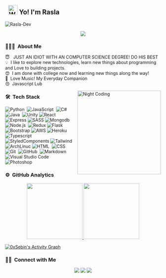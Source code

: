 ## &nbsp; <img src="https://c.tenor.com/oqyUP8ollp8AAAAi/amphibia-anne-boonchuy.gif" alt="Waving hand" width="30px"> Yo! I'm Rasla

<div align="left"> <img src="https://komarev.com/ghpvc/?username=Rasla-Dev" alt="Rasla-Dev"/> </div>

<p align="center">
  <a href="https://github.com/0xSebin/readme-typing-svg"><img src="https://readme-typing-svg.herokuapp.com/?lines=GameDev;Self-taught%20Programmer;Youtuber;Blogger;Developer&font=Fira%20Code&center=true&width=340&height=35&color=white&vCenter=true&size=18"></a>
</p>

### 👨🏻‍💻 &nbsp;About Me

😇 &nbsp; JUST AN IDIOT WITH AN COMPUTER SCIENCE DEGREE! DO HIS BEST <br/>
💡 &nbsp;I like to explore new technologies, learn new things about programming and Love to building projects. <br/>
😍 &nbsp;I am done with college now and learning new things along the way! <br/>
🎵 &nbsp;Love Music! My Everyday Companion <br/>
😍 &nbsp;Javascript Lub

<img alt="Night Coding" src="https://media.giphy.com/media/CcwLAV11cALh3OuEJ5/giphy.gif" align="right" width="270px"/>

### 🛠 &nbsp;Tech Stack

![Python](https://img.shields.io/badge/-Python-05122A?style=flat&logo=python)&nbsp;
![JavaScript](https://img.shields.io/badge/-JavaScript-05122A?style=flat&logo=javascript)&nbsp;
![C#](https://img.shields.io/badge/C%23-05122A?style=flat&logo=c-sharp)&nbsp;
![Java](https://img.shields.io/badge/-Java-05122A?style=flat&logo=Java&logoColor=FFA518)&nbsp;
![Unity](https://img.shields.io/badge/Unity-05122A?style=flat&logo=unity&logoColor=white)
![React](https://img.shields.io/badge/-React-05122A?style=flat&logo=react)&nbsp;
![Express](https://img.shields.io/badge/Express.js-05122A?style=flat)
![SASS](https://img.shields.io/badge/Sass-05122A?style=flat&logo=sass&logoColor=white)
![Mongodb](https://img.shields.io/badge/MongoDB-05122A?style=flat&logo=mongodb&logoColor=white)
![Node.js](https://img.shields.io/badge/-Node.js-05122A?style=flat&logo=node.js)&nbsp;
![Redux](https://img.shields.io/badge/Redux-05122A?style=flat&logo=redux&logoColor=white)
![Flask](https://img.shields.io/badge/-Flask-05122A?style=flat&logo=flask)&nbsp;
![Bootstrap](https://img.shields.io/badge/-Bootstrap-05122A?style=flat&logo=bootstrap&logoColor=563D7C)
![AWS](https://img.shields.io/badge/Amazon_AWS-05122A?style=flat&logo=amazon-aws&logoColor=white)
![Heroku](https://img.shields.io/badge/Heroku-05122A?style=flat&logo=heroku&logoColor=white)
![Typescript](https://img.shields.io/badge/TypeScript-05122A?style=flat&logo=typescript&logoColor=white)
![StyledComponents](https://img.shields.io/badge/styled--components-05122A?style=flat&logo=styled-components&logoColor=white)
![Tailwind](https://img.shields.io/badge/Tailwind_CSS-05122A?style=flat&logo=tailwind-css&logoColor=white) <br/>
![ArchLinuc](https://img.shields.io/badge/Arch_Linux-05122A?style=flat&logo=arch-linux&logoColor=white)
![HTML](https://img.shields.io/badge/-HTML-05122A?style=flat&logo=HTML5)&nbsp;
![CSS](https://img.shields.io/badge/-CSS-05122A?style=flat&logo=CSS3&logoColor=1572B6)&nbsp;
![Git](https://img.shields.io/badge/-Git-05122A?style=flat&logo=git)&nbsp;
![GitHub](https://img.shields.io/badge/-GitHub-05122A?style=flat&logo=github)&nbsp;
![Markdown](https://img.shields.io/badge/-Markdown-05122A?style=flat&logo=markdown)
![Visual Studio Code](https://img.shields.io/badge/-Visual%20Studio%20Code-05122A?style=flat&logo=visual-studio-code&logoColor=007ACC)&nbsp; <br/>
![Photoshop](https://img.shields.io/badge/-Photoshop-05122A?style=flat&logo=adobe-photoshop)&nbsp;

### ⚙️ &nbsp;GitHub Analytics

<p align="center">
<a href="https://github.com/Rasla-Dev">
  <img height="180em" src="https://github-readme-stats-eight-theta.vercel.app/api?username=Rasla-Dev&show_icons=true&theme=algolia&include_all_commits=true&count_private=true"/>
  <img height="180em" src="https://github-readme-stats-eight-theta.vercel.app/api/top-langs/?username=Rasla-Dev&layout=compact&langs_count=8&theme=algolia"/>
</a>
</p>

<a href="https://github.com/ashutosh00710/github-readme-activity-graph"><img alt="0xSebin's Activity Graph" src="https://activity-graph.herokuapp.com/graph?username=Rasla-Dev&bg_color=black&color=F8D866&line=F85D7F&point=FFFFFF&hide_border=true" /></a>
### 🤝🏻 &nbsp;Connect with Me

<p align="center">
<a href="https://www.linkedin.com/in/thinesh-rasla-779ba2189/"><img src="https://img.shields.io/badge/-thinesh_rasla-0077B5?style=flat&logo=Linkedin&logoColor=white"/></a>
<a href="programmer.rasla@gmail.com"><img src="https://img.shields.io/badge/-programmer.rasla@gmail.com-D14836?style=flat&logo=Gmail&logoColor=white"/></a>
<a href="https://instagram.com/lazy_code_"><img src="https://img.shields.io/badge/-@LazyCode-E4405F?style=flat&logo=Instagram&logoColor=white"/></a>
